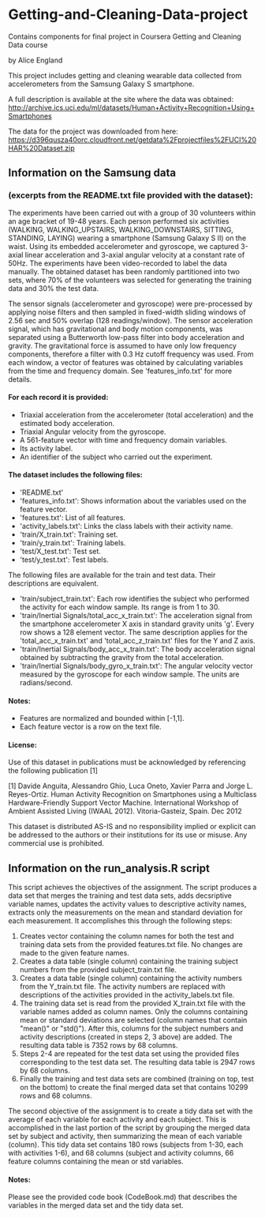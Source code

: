 # Getting-and-Cleaning-Data-project
Contains components for final project in Coursera Getting and Cleaning Data course

by Alice England

This project includes getting and cleaning wearable data collected from accelerometers from the Samsung Galaxy S smartphone. 

A full description is available at the site where the data was obtained:
http://archive.ics.uci.edu/ml/datasets/Human+Activity+Recognition+Using+Smartphones

The data for the project was downloaded from here:
https://d396qusza40orc.cloudfront.net/getdata%2Fprojectfiles%2FUCI%20HAR%20Dataset.zip

## Information on the Samsung data 
### (excerpts from the README.txt file provided with the dataset):
The experiments have been carried out with a group of 30 volunteers within an age bracket of 19-48 years. Each person performed six activities (WALKING, WALKING_UPSTAIRS, WALKING_DOWNSTAIRS, SITTING, STANDING, LAYING) wearing a smartphone (Samsung Galaxy S II) on the waist. Using its embedded accelerometer and gyroscope, we captured 3-axial linear acceleration and 3-axial angular velocity at a constant rate of 50Hz. The experiments have been video-recorded to label the data manually. The obtained dataset has been randomly partitioned into two sets, where 70% of the volunteers was selected for generating the training data and 30% the test data. 

The sensor signals (accelerometer and gyroscope) were pre-processed by applying noise filters and then sampled in fixed-width sliding windows of 2.56 sec and 50% overlap (128 readings/window). The sensor acceleration signal, which has gravitational and body motion components, was separated using a Butterworth low-pass filter into body acceleration and gravity. The gravitational force is assumed to have only low frequency components, therefore a filter with 0.3 Hz cutoff frequency was used. From each window, a vector of features was obtained by calculating variables from the time and frequency domain. See 'features_info.txt' for more details. 

#### For each record it is provided:

- Triaxial acceleration from the accelerometer (total acceleration) and the estimated body acceleration.
- Triaxial Angular velocity from the gyroscope. 
- A 561-feature vector with time and frequency domain variables. 
- Its activity label. 
- An identifier of the subject who carried out the experiment.

#### The dataset includes the following files:

- 'README.txt'
- 'features_info.txt': Shows information about the variables used on the feature vector.
- 'features.txt': List of all features.
- 'activity_labels.txt': Links the class labels with their activity name.
- 'train/X_train.txt': Training set.
- 'train/y_train.txt': Training labels.
- 'test/X_test.txt': Test set.
- 'test/y_test.txt': Test labels.

The following files are available for the train and test data. Their descriptions are equivalent. 

- 'train/subject_train.txt': Each row identifies the subject who performed the activity for each window sample. Its range is from 1 to 30. 
- 'train/Inertial Signals/total_acc_x_train.txt': The acceleration signal from the smartphone accelerometer X axis in standard gravity units 'g'. Every row shows a 128 element vector. The same description applies for the 'total_acc_x_train.txt' and 'total_acc_z_train.txt' files for the Y and Z axis. 
- 'train/Inertial Signals/body_acc_x_train.txt': The body acceleration signal obtained by subtracting the gravity from the total acceleration. 
- 'train/Inertial Signals/body_gyro_x_train.txt': The angular velocity vector measured by the gyroscope for each window sample. The units are radians/second. 

#### Notes: 
- Features are normalized and bounded within [-1,1].
- Each feature vector is a row on the text file.

#### License:
Use of this dataset in publications must be acknowledged by referencing the following publication [1] 

[1] Davide Anguita, Alessandro Ghio, Luca Oneto, Xavier Parra and Jorge L. Reyes-Ortiz. Human Activity Recognition on Smartphones using a Multiclass Hardware-Friendly Support Vector Machine. International Workshop of Ambient Assisted Living (IWAAL 2012). Vitoria-Gasteiz, Spain. Dec 2012

This dataset is distributed AS-IS and no responsibility implied or explicit can be addressed to the authors or their institutions for its use or misuse. Any commercial use is prohibited.


## Information on the run_analysis.R script
This script achieves the objectives of the assignment. The script produces a data set that merges the training and test data sets, adds decsriptive variable names, updates the activity values to descriptive activity names, extracts only the measurements on the mean and standard deviation for each measurement. It accomplishes this through the following steps:
1. Creates vector containing the column names for both the test and training data sets from the provided features.txt file. No changes are made to the given feature names.
2. Creates a data table (single column) containing the training subject numbers from the provided subject_train.txt file.
3. Creates a data table (single column) containing the activity numbers from the Y_train.txt file. The activity numbers are replaced with descriptions of the activities provided in the activity_labels.txt file.
4. The training data set is read from the provided X_train.txt file with the variable names added as column names. Only the columns containing mean or standard deviations are selected (column names that contain "mean()" or "std()"). After this, columns for the subject numbers and activity descriptions (created in steps 2, 3 above) are added. The resulting data table is 7352 rows by 68 columns.
5. Steps 2-4 are repeated for the test data set using the provided files corresponding to the test data set. The resulting data table is 2947 rows by 68 columns.
6. Finally the training and test data sets are combined (training on top, test on the bottom) to create the final merged data set that contains 10299 rows and 68 columns.

The second objective of the assignment is to create a tidy data set with the average of each variable for each activity and each subject. This is accomplished in the last portion of the script by grouping the merged data set by subject and activity, then summarizing the mean of each variable (column). This tidy data set contains 180 rows (subjects from 1-30, each with activities 1-6), and 68 columns (subject and activity columns, 66 feature columns containing the mean or std variables.

#### Notes:
Please see the provided code book (CodeBook.md) that describes the variables in the merged data set and the tidy data set.

